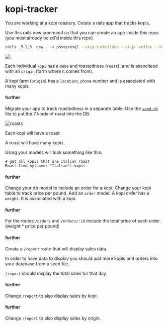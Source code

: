 # kopi-tracker


You are working at a kopi roastery. Create a rails app that tracks kopis.

Use this rails new command so that you can create an app inside this repo: (you must already be cd'd inside this repo)

```bash
rails _5.2.3_ new . -d postgresql --skip-turbolinks --skip--coffee --skip-git
```

![](https://media.giphy.com/media/l3vQXT6nQkKK7LkVG/giphy.gif)

Each individual `kopi` has a `name` and roastedness (`roast`), and is associtaed with an `origin` (farm where it comes from).

A kopi farm (`origin`) has a `location`, `phone` number and is associated with many kopis.

#### further
Migrate your app to track roastedness in a separate table. Use the [`seed.rb`](https://edgeguides.rubyonrails.org/active_record_migrations.html#migrations-and-seed-data) file to put the 7 kinds of roast into the DB.

![roasts](https://cdn6.bigcommerce.com/s-s60y10i2/product_images/uploaded_images/roast-comparison-chart.jpg?t=1469215177)

Each kopi will have a roast.

A roast will have many kopis.

Using your models will look something like this:

```
# get all kopis that are Italian roast
Roast.find_by(name: "Italian").kopis
```

#### further
Change your db model to include an order for a kopi. Change your kopi table to track price per pound. Add an `order` model. A kopi order has a `weight`. It is associated with a kopi.

#### further
For the routes `/orders` and `/orders/:id` include the total price of each order. (weight * price per pound)

#### further
Create a `/report` route that will display sales data.

In order to have data to display you should add more kopis and orders into your database from a seed file.

`/report` should display the total sales for that day.

#### further
Change `/report` to also display sales by kopi.

#### further
Change `/report` to also display sales by origin.
